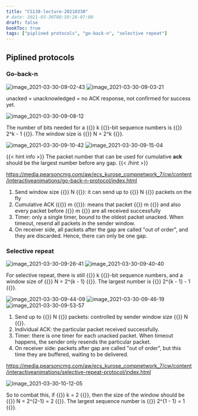 ```yaml
---
title: "CS138-lecture-20210330"
# date: 2021-03-30T08:59:26-07:00
draft: false
bookToc: true
tags: ["piplined protocols", "go-back-n", "selective repeat"]
---
```


## Piplined protocols

### Go-back-n

![image_2021-03-30-09-02-43](/notes/image_2021-03-30-09-02-43.png)
![image_2021-03-30-09-03-21](/notes/image_2021-03-30-09-03-21.png)

unacked = unacknowledged = no ACK response, not confirmed for success yet.

![image_2021-03-30-09-08-12](/notes/image_2021-03-30-09-08-12.png)

The number of bits needed for a {{<k>}} k {{</k>}}-bit sequence numbers is {{<k>}} 2^k - 1 {{</k>}}.
The window size is {{<k>}} N = 2^k {{</k>}}.

![image_2021-03-30-09-10-42](/notes/image_2021-03-30-09-10-42.png)
![image_2021-03-30-09-15-04](/notes/image_2021-03-30-09-15-04.png)

{{< hint info >}}
The packet number that can be used for cumulative **ack** should be the largest number before any gap.
{{< /hint >}}

https://media.pearsoncmg.com/aw/ecs_kurose_compnetwork_7/cw/content/interactiveanimations/go-back-n-protocol/index.html

1. Send window size {{<k>}} N {{</k>}}: it can send up to {{<k>}} N {{</k>}} packets on the fly
2. Cumulative ACK ({{<k>}} m {{</k>}}): means 
that
packet {{<k>}} m {{</k>}} and also every packet before {{<k>}} m {{</k>}} are all received successfully
3. Timer: only a single timer, bound to the oldest packet unacked.
When timeout, resend all packets in the sender window.
4. On receiver side, all packets after the gap are called "out of order", and they are discarded. 
Hence, there can only be one gap.

### Selective repeat

![image_2021-03-30-09-26-41](/notes/image_2021-03-30-09-26-41.png)
![image_2021-03-30-09-40-40](/notes/image_2021-03-30-09-40-40.png)

For selective repeat, there is still {{<k>}} k {{</k>}}-bit sequence numbers, and a window size of {{<k>}} N = 2^{k - 1} {{</k>}}.
The largest number is {{<k>}} 2^{k - 1} - 1 {{</k>}}.

![image_2021-03-30-09-44-09](/notes/image_2021-03-30-09-44-09.png)
![image_2021-03-30-09-46-19](/notes/image_2021-03-30-09-46-19.png)
![image_2021-03-30-09-53-57](/notes/image_2021-03-30-09-53-57.png)

1. Send up to {{<k>}} N {{</k>}} packets: controlled by sender window size {{<k>}} N {{</k>}}.
2. Individual ACK: the particular packet received successfully.
3. Timer: there is one timer for each unacked packet.
When timeout happens, the sender only resends the particular packet.
4. On receiver side: packets after gap are called "out of order", but this time they are buffered, waiting to be delivered.

https://media.pearsoncmg.com/aw/ecs_kurose_compnetwork_7/cw/content/interactiveanimations/selective-repeat-protocol/index.html

![image_2021-03-30-10-12-05](/notes/image_2021-03-30-10-12-05.png)

So to combat this, if {{<k>}} k = 2 {{</k>}}, then the size of the window should be {{<k>}} N = 2^{2-1} = 2 {{</k>}}.
The largest sequence number is {{<k>}} 2^{1 - 1} = 1 {{</k>}}.



